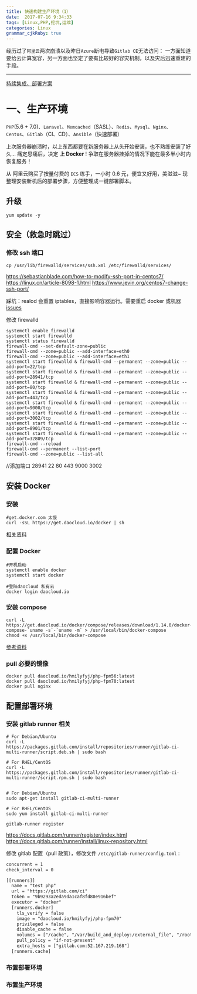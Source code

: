 ```yaml
---
title: 快速构建生产环境（1）
date:  2017-07-16 9:34:33
tags: [Linux,PHP,挖坑,运维]
categories: Linux
grammar_cjkRuby: true
---
```


经历过了`阿里云`两次崩溃以及昨日`Azure`断电导致`Gitlab CE`无法访问：
一方面知道要给云计算宽容，另一方面也坚定了要有比较好的容灾机制，以及灾后迅速重建的手段。

<!-- more -->

---

[持续集成、部署方案](https://b.fengbl.cn/2017/03/25/2017-3-25-Plan-Of-CI-CD/)

# 一、生产环境

`PHP`(5.6 + 7.0)、`Laravel`、`Memcached`（SASL）、`Redis`、`Mysql`、`Nginx`、`Centos`、`Gitlab`（CI、CD）、`Ansible`（快速部署）

上次服务器崩溃时，以上东西都要在新服务器上从头开始安装，也不熟练安装了好久...
痛定思痛后，决定 **上 Docker** ! 争取在服务器挂掉的情况下能在最多半小时内恢复服务！

从 阿里云购买了按量付费的 `ECS` 练手，一小时 0.6 元，便宜又好用，美滋滋~  现整理安装新机后的部署步骤，方便整理成一键部署脚本。

## 升级
````
yum update -y
````

## 安全（救急时跳过）

### 修改 ssh 端口
````shell
cp /usr/lib/firewalld/services/ssh.xml /etc/firewalld/services/
````
https://sebastianblade.com/how-to-modify-ssh-port-in-centos7/
https://linux.cn/article-8098-1.html
https://www.jevin.org/centos7-change-ssh-port/

踩坑：realod 会重置 iptables，直接影响容器运行。需要重启 docker 或机器
[issues](https://github.com/moby/moby/issues/16137)

修改 firewalld

````
systemctl enable firewalld
systemctl start firewalld
systemctl status firewalld
firewall-cmd --set-default-zone=public
firewall-cmd --zone=public --add-interface=eth0
firewall-cmd --zone=public --add-interface=eth1
systemctl start firewalld & firewall-cmd --permanent --zone=public --add-port=22/tcp
systemctl start firewalld & firewall-cmd --permanent --zone=public --add-port=28941/tcp
systemctl start firewalld & firewall-cmd --permanent --zone=public --add-port=80/tcp
systemctl start firewalld & firewall-cmd --permanent --zone=public --add-port=443/tcp
systemctl start firewalld & firewall-cmd --permanent --zone=public --add-port=9000/tcp
systemctl start firewalld & firewall-cmd --permanent --zone=public --add-port=3002/tcp
systemctl start firewalld & firewall-cmd --permanent --zone=public --add-port=8901/tcp
systemctl start firewalld & firewall-cmd --permanent --zone=public --add-port=32809/tcp
firewall-cmd --reload
firewall-cmd --permanent --list-port
firewall-cmd --zone=public --list-all
````

//添加端口 28941 22 80 443 9000 3002

## 安装 Docker

### 安装
````shell
#get.docker.com 太慢
curl -sSL https://get.daocloud.io/docker | sh 
````
[相关资料](https://yeasy.gitbooks.io/docker_practice/content/install/centos.html#使用脚本自动安装)

### 配置 Docker

``` shell
#开机启动
systemctl enable docker
systemctl start docker

#登陆daocloud 私有云
docker login daocloud.io
```

### 安装 compose

``` shell	
curl -L https://get.daocloud.io/docker/compose/releases/download/1.14.0/docker-compose-`uname -s`-`uname -m` > /usr/local/bin/docker-compose
chmod +x /usr/local/bin/docker-compose
```

[参考资料](https://get.daocloud.io/#install-compose)

### pull 必要的镜像
````shell
docker pull daocloud.io/hmilyfyj/php-fpm56:latest
docker pull daocloud.io/hmilyfyj/php-fpm70:latest
docker pull nginx
````

## 配置部署环境


### 安装 gitlab runner 相关
````
# For Debian/Ubuntu
curl -L https://packages.gitlab.com/install/repositories/runner/gitlab-ci-multi-runner/script.deb.sh | sudo bash

# For RHEL/CentOS
curl -L https://packages.gitlab.com/install/repositories/runner/gitlab-ci-multi-runner/script.rpm.sh | sudo bash


# For Debian/Ubuntu
sudo apt-get install gitlab-ci-multi-runner

# For RHEL/CentOS
sudo yum install gitlab-ci-multi-runner

gitlab-runner register
````
https://docs.gitlab.com/runner/register/index.html
https://docs.gitlab.com/runner/install/linux-repository.html

修改 gitlab 配置（pull 政策），修改文件 `/etc/gitlab-runner/config.toml` :

````xml
concurrent = 1
check_interval = 0

[[runners]]
  name = "test php"
  url = "https://gitlab.com/ci"
  token = "9b9293a2eda9da1caf8fd80e916bef"
  executor = "docker"
  [runners.docker]
    tls_verify = false
    image = "daocloud.io/hmilyfyj/php-fpm70"
    privileged = false
    disable_cache = false
    volumes = ["/cache", "/var/build_and_deploy:/external_file", "/root/.acme.sh:/var/sslcert"]
    pull_policy = "if-not-present"
    extra_hosts = ["gitlab.com:52.167.219.168"]
  [runners.cache]

````

### 布置部署环境

### 布置生产环境